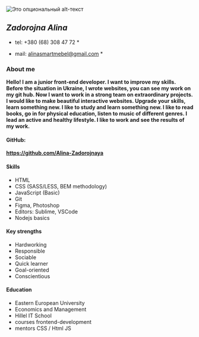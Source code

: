 
![Это опциональный alt-текст](/assets/images/markdown/markdown.png)

## __*Zadorojna Alina*__

* tel: +380 (68) 308 47 72 *

* mail: alinasmartmebel@gmail.com *


### About me

__Hello! I am a junior front-end developer. I want to improve my skills. Before the situation in Ukraine, I wrote websites, you can see my work on my git hub. Now I want to work in a strong team on extraordinary projects. I would like to make beautiful interactive websites. Upgrade your skills, learn something new. I like to study and learn something new. I like to read books, go in for physical education, listen to music of different genres. I lead an active and healthy lifestyle. I like to work and see the results of my work.__ 

#### GitHub:
__https://github.com/Alina-Zadorojnaya__

#### Skills
* HTML
* CSS (SASS/LESS, BEM methodology)
* JavaScript (Basic)
* Git
* Figma, Photoshop
* Editors: Sublime, VSCode
* Nodejs basics


#### Key strengths
* Hardworking
* Responsible
* Sociable
* Quick learner
* Goal-oriented
* Conscientious

#### Education
* Eastern European University
* Economics and Management
* Hillel IT School
* courses frontend-development
* mentors CSS / Html JS
